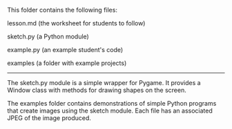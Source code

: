 This folder contains the following files:

lesson.md (the worksheet for students to follow)

sketch.py (a Python module)

example.py (an example student's code)

examples (a folder with example projects)

---

The sketch.py module is a simple wrapper for Pygame.
It provides a Window class with methods for drawing shapes on the screen.

The examples folder contains demonstrations of simple Python programs that create images using the sketch module.
Each file has an associated JPEG of the image produced.
